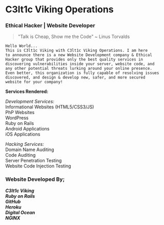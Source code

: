 # C3lt1c Viking Operations

### Ethical Hacker | Website Developer

> "Talk is Cheap, Show me the Code" ~ Linus Torvalds

```
Hello World...
This is C3lt1c Viking with C3lt1c Viking Operations. I am here
to announce there is a new Website Development company & Ethical
Hacker group that provides only the best quality services in
discovering vulnerabilities inside your server, website code, and
any other potential threats lurking around your online presence.
Even better, this organization is fully capable of resolving issues
discovered, and design & develop new, safer, and more secured
website for your company!
```

**Services Rendered:**

*Development Services:*  
Informational Websites (HTML5/CSS3/JS)  
PhP Websites  
WordPress  
Ruby on Rails  
Android Applications  
iOS Applications  

*Hacking Services:*  
Domain Name Auditing  
Code Auditing  
Server Penetration Testing  
Website Code Injection Testing  

### Website Developed By;
***C3lt1c Viking  
Ruby on Rails  
GitHub  
Heroku  
Digital Ocean  
NGINX***
